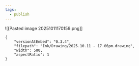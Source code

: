 ```yaml
---
tags:
  - publish
---
```

![[Pasted image 20251011170159.png]]

```handdrawn-ink
{
	"versionAtEmbed": "0.3.4",
	"filepath": "Ink/Drawing/2025.10.11 - 17.06pm.drawing",
	"width": 500,
	"aspectRatio": 1
}
```
